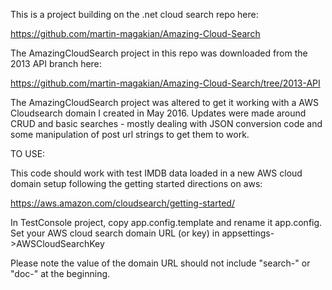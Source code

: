This is a project building on the .net cloud search repo here:

https://github.com/martin-magakian/Amazing-Cloud-Search

The AmazingCloudSearch project in this repo was downloaded from the 2013 API branch here:

https://github.com/martin-magakian/Amazing-Cloud-Search/tree/2013-API

The AmazingCloudSearch project was altered to get it working with a AWS Cloudsearch domain I created in May 2016.
Updates were made around CRUD and basic searches - mostly dealing with JSON conversion code and some manipulation
of post url strings to get them to work.


TO USE:

This code should work with test IMDB data loaded in a new AWS cloud domain setup following the getting started directions on aws:

https://aws.amazon.com/cloudsearch/getting-started/


In TestConsole project, copy app.config.template and rename it app.config.  Set your AWS cloud search domain URL (or key) in appsettings->AWSCloudSearchKey

Please note the value of the domain URL should not include "search-" or "doc-" at the beginning.

